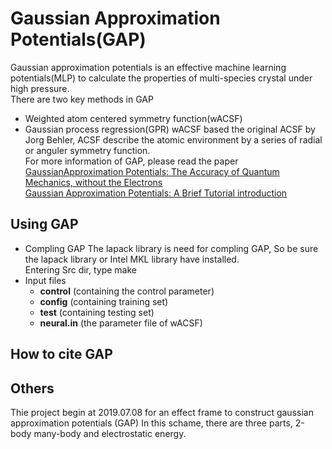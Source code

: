 # Gaussian Approximation Potentials(GAP)
Gaussian approximation potentials is an effective machine learning potentials(MLP) to calculate the properties of multi-species crystal under high pressure.  
There are two key methods in GAP
* Weighted atom centered symmetry function(wACSF)
* Gaussian process regression(GPR)
wACSF based the original ACSF by Jorg Behler, ACSF describe the atomic environment by a series of radial or anguler symmetry function.  
For more information of GAP, please read the paper  
[GaussianApproximation Potentials: The Accuracy of Quantum Mechanics, without the Electrons](https://journals.aps.org/prl/abstract/10.1103/PhysRevLett.104.136403)  
[Gaussian Approximation Potentials: A Brief Tutorial introduction](https://onlinelibrary.wiley.com/doi/full/10.1002/qua.24927)  

## Using GAP
* Compling GAP
The lapack library is need for compling GAP, So be sure the lapack library or Intel MKL library have installed.  
Entering Src dir, type make  
* Input files  
  * **control** (containing the control parameter)  
  * **config** (containing training set)  
  * **test** (containing testing set)  
  * **neural.in** (the parameter file of wACSF)  
## How to cite GAP

## Others
Thie project begin at 2019.07.08 for an effect frame to construct gaussian approximation potentials (GAP)
In this schame, there are three parts, 2-body many-body and electrostatic energy.
